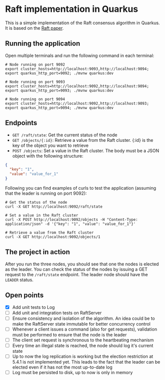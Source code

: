 # Raft implementation in Quarkus

This is a simple implementation of the Raft consensus algorithm in Quarkus. It is based on the [Raft paper](https://raft.github.io/raft.pdf).

## Running the application
Open multiple terminals and run the following command in each terminal:
```shell
# Node running on port 9092
export cluster_hosts=http://localhost:9093,http://localhost:9094; export quarkus_http_port=9092; ./mvnw quarkus:dev

# Node running on port 9093
export cluster_hosts=http://localhost:9092,http://localhost:9094; export quarkus_http_port=9093; ./mvnw quarkus:dev

# Node running on port 9094
export cluster_hosts=http://localhost:9092,http://localhost:9093; export quarkus_http_port=9094; ./mvnw quarkus:dev
```

## Endpoints
- `GET /raft/state`: Get the current status of the node
- `GET /objects/{:id}`: Retrieve a value from the Raft cluster. {:id} is the key of the object you want to retrieve
- `POST /objects`: Set a value in the Raft cluster. The body must be a JSON object with the following structure:
```json
{
  "key": "1",
  "value": "value_for_1"
}
```

Following you can find examples of curls to test the application (assuming that the leader is running on port 9092):
```shell
# Get the status of the node
curl -X GET http://localhost:9092/raft/state 

# Set a value in the Raft cluster
curl -X POST http://localhost:9092/objects -H "Content-Type: application/json" -d '{"key": "1", "value": "value_for_1"}'

# Retrieve a value from the Raft cluster
curl -X GET http://localhost:9092/objects/1
```



## The project in action
After you run the three nodes, you should see that one the nodes is elected as the leader. You can check the status of the nodes by issuing a GET request to the `/raft/state` endpoint. The leader node should have the `LEADER` status.

## Open points
- [X] Add unit tests to Log
- [ ] Add unit and integration tests on RaftServer
- [ ] Ensure consistency and isolation of the algorithm. An idea could be to make the RaftServer state immutable for better concurrency control
- [ ] Whenever a client issues a command (also for get requests), validation must be performed to ensure that the node is the leader
- [ ] The client set request is synchronous to the heartbeating mechanism
- [ ] Every time an illegal state is reached, the node should log it's current state
- [ ] Up to now the log replication is working but the election restriction at 5.4.1 is not implemented yet. This leads to the fact that the leader can be elected even if it has not the most up-to-date log
- [ ] Log must be persisted to disk, up to now is only in memory